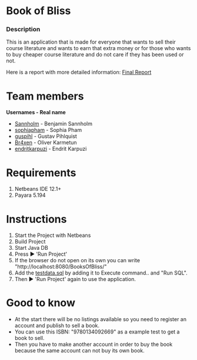 # Book of Bliss

### Description
This is an application that is made for everyone that wants to sell their course literature and wants to earn that extra money or for those who wants to buy cheaper course literature and do not care if they has been used or not.

Here is a report with more detailed information:
[Final Report](https://github.com/DIT126-Group5/DIT126-Group5/blob/main/documentation/final_report/Final_Report.pdf)

# Team members
**Usernames  - Real name**
- [Sannholm](https://github.com/Sannholm) - Benjamin Sannholm
- [sophiapham](https://github.com/sophiapham) - Sophia Pham 
- [guspihl](https://github.com/guspihl)  - Gustav Pihlquist
- [Br4xen](https://github.com/Br4xen)  - Oliver Karmetun
- [endritkarpuzi](https://github.com/endritkarpuzi)  - Endrit Karpuzi

# Requirements

1. Netbeans IDE 12.1+
2. Payara 5.194

# Instructions

1. Start the Project with Netbeans
2. Build Project
3. Start Java DB
4. Press ▶ 'Run Project'
5. If the browser do not open on its own you can write "http://localhost:8080/BooksOfBliss/"
6. Add the [testdata.sql](https://github.com/DIT126-Group5/DIT126-Group5/blob/main/documentation/test/testdata.sql) by adding it to Execute command.. and "Run SQL".
7. Then ▶ 'Run Project' again to use the application.

# Good to know

- At the start there will be no listings available so you need to register an account and publish to sell a book.
- You can use this ISBN: "9780134092669" as a example test to get a book to sell.
- Then you have to make another account in order to buy the book because the same account can not buy its own book.
